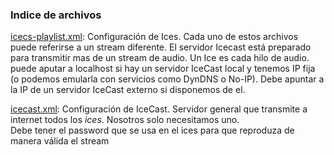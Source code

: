 ### Indice de archivos

[icecs-playlist.xml](ices-playlist.xml): Configuración de Ices. Cada uno de estos archivos puede referirse a un stream diferente. El servidor Icecast está preparado para transmitir mas de un stream de audio. Un Ice es cada hilo de audio.  
_<hostname>_ puede aputar a localhost si hay un servidor IceCast local y tenemos IP fija (o podemos emularla con servicios como DynDNS o No-IP). Debe apuntar a la IP de un servidor IceCast externo si disponemos de el.

[icecast.xml](icecast.xml): Configuración de IceCast. Servidor general que transmite a internet todos los _ices_. Nosotros solo necesitamos uno.  
Debe tener el password que se usa en el ices para que reproduza de manera válida el stream


